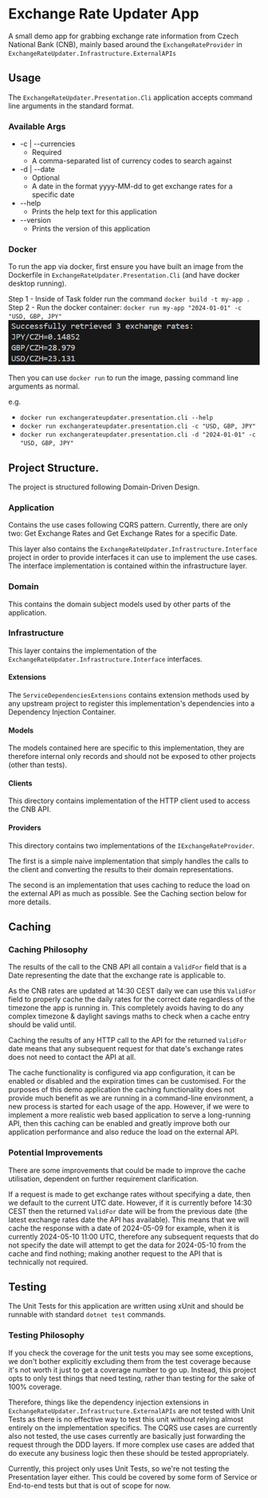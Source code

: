 # Exchange Rate Updater App
A small demo app for grabbing exchange rate information from Czech National Bank (CNB), mainly based around the `ExchangeRateProvider` in `ExchangeRateUpdater.Infrastructure.ExternalAPIs`

## Usage
The `ExchangeRateUpdater.Presentation.Cli` application accepts command line arguments in the standard format.
### Available Args 

- -c | --currencies
  - Required
  - A comma-separated list of currency codes to search against
- -d | --date
  - Optional
  - A date in the format yyyy-MM-dd to get exchange rates for a specific date
- --help
  - Prints the help text for this application
- --version
  - Prints the version of this application

### Docker
To run the app via docker, first ensure you have built an image from the Dockerfile in `ExchangeRateUpdater.Presentation.Cli` (and have docker desktop running).

Step 1 - Inside of Task folder run the command `docker build -t my-app .`
Step 2 - Run the docker container: `docker run my-app "2024-01-01" -c "USD, GBP, JPY"`
![alt text](image.png)

Then you can use `docker run` to run the image, passing command line arguments as normal.

e.g. 
- `docker run exchangerateupdater.presentation.cli --help`
- `docker run exchangerateupdater.presentation.cli -c "USD, GBP, JPY"`
- `docker run exchangerateupdater.presentation.cli -d "2024-01-01" -c "USD, GBP, JPY"`

## Project Structure.
The project is structured following Domain-Driven Design.

### Application
Contains the use cases following CQRS pattern. Currently, there are only two: Get Exchange Rates and Get Exchange Rates for a specific Date.

This layer also contains the `ExchangeRateUpdater.Infrastructure.Interface` project in order to provide interfaces it can use to implement the use cases. The interface implementation is contained within the infrastructure layer.
### Domain
This contains the domain subject models used by other parts of the application.

### Infrastructure
This layer contains the implementation of the `ExchangeRateUpdater.Infrastructure.Interface` interfaces.
#### Extensions
The `ServiceDependenciesExtensions` contains extension methods used by any upstream project to register this implementation's dependencies into a Dependency Injection Container.
#### Models
The models contained here are specific to this implementation, they are therefore internal only records and should not be exposed to other projects (other than tests).
#### Clients
This directory contains implementation of the HTTP client used to access the CNB API.
#### Providers
This directory contains two implementations of the `IExchangeRateProvider`.

The first is a simple naive implementation that simply handles the calls to the client and converting the results to their domain representations.

The second is an implementation that uses caching to reduce the load on the external API as much as possible. See the Caching section below for more details.

## Caching
### Caching Philosophy
The results of the call to the CNB API all contain a `ValidFor` field that is a Date representing the date that the exchange rate is applicable to.

As the CNB rates are updated at 14:30 CEST daily we can use this `ValidFor` field to properly cache the daily rates for the correct date regardless of the timezone the app is running in. This completely avoids having to do any complex timezone & daylight savings maths to check when a cache entry should be valid until.

Caching the results of any HTTP call to the API for the returned `ValidFor` date means that any subsequent request for that date's exchange rates does not need to contact the API at all.

The cache functionality is configured via app configuration, it can be enabled or disabled and the expiration times can be customised.
For the purposes of this demo application the caching functionality does not provide much benefit as we are running in a command-line environment, a new process is started for each usage of the app.
However, if we were to implement a more realistic web based application to serve a long-running API, then this caching can be enabled and greatly improve both our application performance and also reduce the load on the external API.

### Potential Improvements
There are some improvements that could be made to improve the cache utilisation, dependent on further requirement clarification.

If a request is made to get exchange rates without specifying a date, then we default to the current UTC date. However, if it is currently before 14:30 CEST then the returned `ValidFor` date will be from the previous date (the latest exchange rates date the API has available).
This means that we will cache the response with a date of 2024-05-09 for example, when it is currently 2024-05-10 11:00 UTC, therefore any subsequent requests that do not specify the date will attempt to get the data for 2024-05-10 from the cache and find nothing; making another request to the API that is technically not required.

## Testing
The Unit Tests for this application are written using xUnit and should be runnable with standard `dotnet test` commands.
### Testing Philosophy
If you check the coverage for the unit tests you may see some exceptions, we don't bother explicitly excluding them from the test coverage because it's not worth it just to get a coverage number to go up.
Instead, this project opts to only test things that need testing, rather than testing for the sake of 100% coverage.

Therefore, things like the dependency injection extensions in `ExchangeRateUpdater.Infrastructure.ExternalAPIs` are not tested with Unit Tests as there is no effective way to test this unit without relying almost entirely on the implementation specifics.
The CQRS use cases are currently also not tested, the use cases currently are basically just forwarding the request through the DDD layers. If more complex use cases are added that do execute any business logic then these should be tested appropriately.

Currently, this project only uses Unit Tests, so we're not testing the Presentation layer either.
This could be covered by some form of Service or End-to-end tests but that is out of scope for now.

